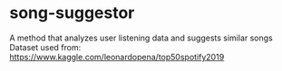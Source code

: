 # song-suggestor
A method that analyzes user listening data and suggests similar songs
Dataset used from: https://www.kaggle.com/leonardopena/top50spotify2019
